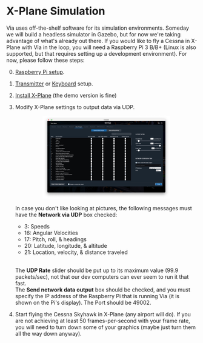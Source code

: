 # X-Plane Simulation

Via uses off-the-shelf software for its simulation environments. Someday we will build a headless simulator in Gazebo, but for now we're taking advantage of what's already out there. If you would like to fly a Cessna in X-Plane with Via in the loop, you will need a Raspberry Pi 3 B/B+ (Linux is also supported, but that requires setting up a development environment). For now, please follow these steps:

0.  [Raspberry Pi setup](rpi.md).
1.  [Transmitter](transmitter.md) or [Keyboard](keyboard.md) setup.
2.  [Install X-Plane](https://www.x-plane.com/desktop/try-it/) (the demo version is fine)
3.  Modify X-Plane settings to output data via UDP. <p align="center"><img src="../resources/xplane_data_output.jpg" width="70%"></p>
    In case you don't like looking at pictures, the following messages must have the **Network via UDP** box checked:
    *   3: Speeds
    *   16: Angular Velocities
    *   17: Pitch, roll, & headings
    *   20: Latitude, longitude, & altitude
    *   21: Location, velocity, & distance traveled

    <br>The **UDP Rate** slider should be put up to its maximum value (99.9 packets/sec), not that our dev computers can ever seem to run it that fast.
    <br>The **Send network data output** box should be checked, and you must specify the IP address of the Raspberry Pi that is running Via (it is shown on the Pi's display). The Port should be 49002.
4.  Start flying the Cessna Skyhawk in X-Plane (any airport will do). If you are not achieving at least 50 frames-per-second with your frame rate, you will need to turn down some of your graphics (maybe just turn them all the way down anyway).
